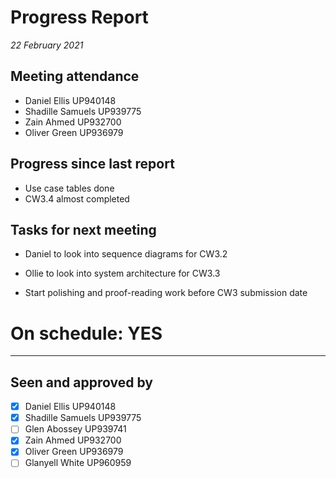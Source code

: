 # Progress Report

*22 February 2021*

## Meeting attendance

- Daniel Ellis UP940148
- Shadille Samuels UP939775
- Zain Ahmed UP932700
- Oliver Green UP936979

## Progress since last report

- Use case tables done
- CW3.4 almost completed

## Tasks for next meeting

- Daniel to look into sequence diagrams for CW3.2
- Ollie to look into system architecture for CW3.3

- Start polishing and proof-reading work before CW3 submission date

# On schedule: YES

---

## Seen and approved by

* [X] Daniel Ellis UP940148
* [X] Shadille Samuels UP939775
* [ ] Glen Abossey UP939741
* [X] Zain Ahmed UP932700
* [X] Oliver Green UP936979
* [ ] Glanyell White UP960959
